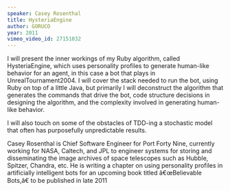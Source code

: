 ```yaml
---
speaker: Casey Rosenthal
title: HysteriaEngine
author: GORUCO
year: 2011
vimeo_video_id: 27151032
---
```


I will present the inner workings of my Ruby algorithm, called HysteriaEngine, which uses personality profiles to generate human-like behavior for an agent, in this case a bot that plays in UnrealTournament2004. I will cover the stack needed to run the bot, using Ruby on top of a little Java, but primarily I will deconstruct the algorithm that generates the commands that drive the bot, code structure decisions in designing the algorithm, and the complexity involved in generating human-like behavior.

I will also touch on some of the obstacles of TDD-ing a stochastic model that often has purposefully unpredictable results.

Casey Rosenthal is Chief Software Engineer for Port Forty Nine, currently working for NASA, Caltech, and JPL to engineer systems for storing and disseminating the image archives of space telescopes such as Hubble, Spitzer, Chandra, etc. He is writing a chapter on using personality profiles in artificially intelligent bots for an upcoming book titled â€œBelievable Bots,â€ to be published in late 2011
